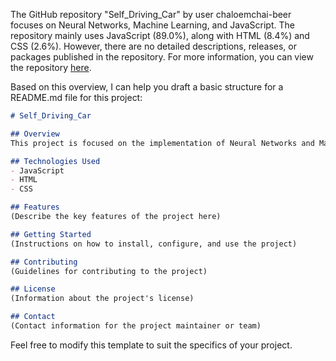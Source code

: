 The GitHub repository "Self_Driving_Car" by user chaloemchai-beer focuses on Neural Networks, Machine Learning, and JavaScript. The repository mainly uses JavaScript (89.0%), along with HTML (8.4%) and CSS (2.6%). However, there are no detailed descriptions, releases, or packages published in the repository. For more information, you can view the repository [here](https://github.com/chaloemchai-beer/Self_Driving_Car.git).

Based on this overview, I can help you draft a basic structure for a README.md file for this project:

```markdown
# Self_Driving_Car

## Overview
This project is focused on the implementation of Neural Networks and Machine Learning using JavaScript. It aims to explore and demonstrate the capabilities of JavaScript in the realm of self-driving car technologies.

## Technologies Used
- JavaScript
- HTML
- CSS

## Features
(Describe the key features of the project here)

## Getting Started
(Instructions on how to install, configure, and use the project)

## Contributing
(Guidelines for contributing to the project)

## License
(Information about the project's license)

## Contact
(Contact information for the project maintainer or team)
```

Feel free to modify this template to suit the specifics of your project.
